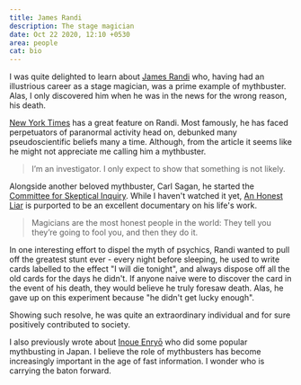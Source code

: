 ```yaml
---
title: James Randi
description: The stage magician
date: Oct 22 2020, 12:10 +0530
area: people
cat: bio
---
```


I was quite delighted to learn about [James Randi](https://en.wikipedia.org/wiki/James_Randi)
who, having had an illustrious career as a stage magician, was a prime example
of mythbuster. Alas, I only discovered him when he was in the news for the
wrong reason, his death.

[New York Times](https://www.nytimes.com/2020/10/21/obituaries/james-randi-dead.html?smid=tw-share)
has a great feature on Randi. Most famously, he has faced perpetuators of paranormal
activity head on, debunked many pseudoscientific beliefs many a time. Although, from the article it seems like he might not appreciate me calling him a mythbuster.

> I’m an investigator. I only expect to show that something is not likely.

Alongside another beloved mythbuster, Carl Sagan, he started the
[Committee for Skeptical Inquiry](https://en.wikipedia.org/wiki/Committee_for_Skeptical_Inquiry).
While I haven't watched it yet, [An Honest Liar](https://www.themoviedb.org/movie/262481-an-honest-liar)
is purported to be an excellent documentary on his life's work.

> Magicians are the most honest people in the world: They tell you they’re going to fool you, and then they do it.

In one interesting effort to dispel the myth of psychics, Randi wanted to pull
off the greatest stunt ever - every night before sleeping, he used to write
cards labelled to the effect "I will die tonight", and always dispose off all
the old cards for the days he didn't. If anyone naive were to discover the card
in the event of his death, they would believe he truly foresaw death. Alas, he
gave up on this experiment because "he didn't get lucky enough".

Showing such resolve, he was quite an extraordinary individual and for sure
positively contributed to society.

I also previously wrote about [Inoue Enryō](/kb/inoue-enryō) who did some popular mythbusting
in Japan. I believe the role of mythbusters has become increasingly important
in the age of fast information. I wonder who is carrying the baton forward.
